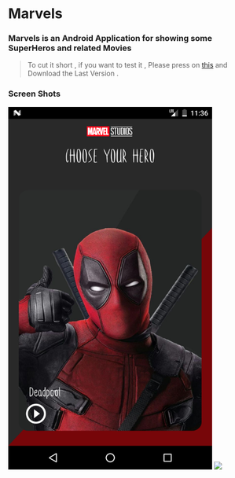 # Marvels
###  Marvels is an Android Application for showing some SuperHeros and related Movies

> To cut it short , if you want to test it , Please press on [this](https://github.com/Devil2020/Marvel/releases) and Download the Last Version . 

###  Screen Shots
<img   width="415" src=https://github.com/Devil2020/Marvel/blob/origin/images/im2.png> <img   width="415"  src=https://github.com/Devil2020/Marvel/blob/origin/images/im3.png.png>
